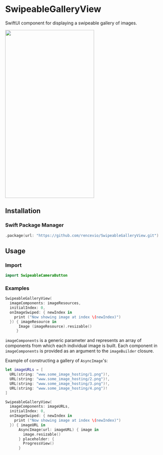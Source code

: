 # SwipeableGalleryView
SwiftUI component for displaying a swipeable gallery of images.

<img src="SwipeableGalleryViewExample/sample.gif" width="286" height="540" />


## Installation

### Swift Package Manager
```Swift
.package(url: "https://github.com/rencevio/SwipeableGalleryView.git")
```

## Usage

### Import
```Swift 
import SwipeableCameraButton
```

### Examples

```Swift
SwipeableGalleryView(
  imageComponents: imageResources, 
  initialIndex: 0,
  onImageSwiped: { newIndex in
    print ("Now showing image at index \(newIndex)")
  }) { imageResource in
      Image (imageResource).resizable()
     }
```
`imageComponents` is a generic parameter and represents an array of components from which each individual image is built.
Each component in `imageComponents` is provided as an argument to the `imageBuilder` closure.

Example of constructing a gallery of `AsyncImage`'s:
```Swift
let imageURLs = [
  URL(string: "www.some_image_hosting/1.png")!, 
  URL(string: "www.some_image_hosting/2.png")!,
  URL(string: "www.some_image_hosting/3.png")!,
  URL(string: "www.some_image_hosting/4.png")!
]

SwipeableGalleryView(
  imageComponents: imageURLs,
  initialIndex: 0,
  onImageSwiped: { newIndex in
    print ("Now showing image at index \(newIndex)")
  }) { imageURL in
      AsyncImage(url: imageURL) { image in
        image.resizable()
      } placeholder: {
        ProgressView()
      }
```
